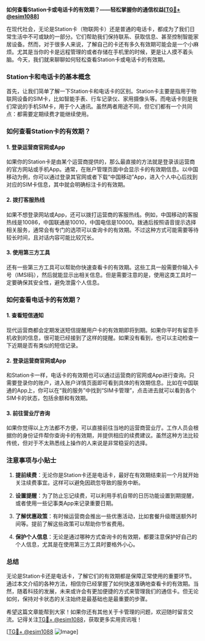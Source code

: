 **如何查看Station卡或电话卡的有效期？——轻松掌握你的通信权益[[TG💪+ @esim1088](https://t.me/s/esim1088)]**

在现代社会，无论是Station卡（物联网卡）还是普通的电话卡，都成为了我们日常生活中不可或缺的一部分。它们帮助我们保持联系、获取信息、甚至控制智能家居设备。然而，对于很多人来说，了解自己的卡还有多久有效期可能会是一个小麻烦。尤其是当你的卡是远程管理的或者存储在手机里的时候，更是让人摸不着头脑。今天，我们就来聊聊如何轻松查看Station卡或电话卡的有效期。

### Station卡和电话卡的基本概念

首先，让我们简单了解一下Station卡和电话卡的区别。Station卡主要是指用于物联网设备的SIM卡，比如智能手表、行车记录仪、家用摄像头等。而电话卡则是我们常说的手机SIM卡，用于个人通讯。虽然两者用途不同，但它们都有一个共同点：都需要定期续费才能继续使用。

### 如何查看Station卡的有效期？

#### 1. 登录运营商官网或App

如果你的Station卡是由某个运营商提供的，那么最直接的方法就是登录该运营商的官方网站或手机App。通常，在账户管理页面中会显示卡的有效期信息。以中国移动为例，你可以通过登录其官网或者下载“中国移动”App，进入个人中心后找到对应的SIM卡信息，其中就会明确标注卡的有效期。

#### 2. 拨打客服热线

如果不想登录网站或App，还可以拨打运营商的客服热线。例如，中国移动的客服热线是10086，中国联通是10010，中国电信是10000。拨通后按照语音提示选择相关服务，通常会有专门的选项可以查询卡的有效期。不过这种方式可能需要等待较长时间，且对话内容可能比较冗长。

#### 3. 使用第三方工具

还有一些第三方工具可以帮助你快速查看卡的有效期。这些工具一般需要你输入卡号（IMSI码），然后就能显示出相关信息。但是需要注意的是，使用这类工具时一定要确保其安全性，避免泄露个人信息。

### 如何查看电话卡的有效期？

#### 1. 查看短信通知

现代运营商都会定期发送短信提醒用户卡的有效期即将到期。如果你平时有留意手机收到的信息，很可能已经接到了这样的提醒。如果没有看到，也可以主动检查一下近期是否有类似的短信记录。

#### 2. 登录运营商官网或App

和Station卡一样，电话卡的有效期也可以通过运营商的官网或App进行查询。只需要登录你的账户，进入账户详情页面即可看到具体的有效期信息。比如在中国联通的App上，你可以在“我的服务”中找到“SIM卡管理”，点击进去就可以看到各个SIM卡的状态，包括余额和有效期。

#### 3. 前往营业厅咨询

如果你觉得以上方法都不方便，可以直接前往当地的运营商营业厅。工作人员会根据你的身份证件帮你查询卡的有效期，并提供相应的续费建议。虽然这种方法比较传统，但对于不太熟悉线上操作的人来说是非常稳妥的选择。

### 注意事项与小贴士

1. **提前续费**：无论你是Station卡还是电话卡，最好在有效期结束前一个月就开始关注续费事宜。这样可以避免因疏忽导致的服务中断。

2. **设置提醒**：为了防止忘记续费，可以利用手机自带的日历功能设置到期提醒，或者使用一些记事类App来记录重要日期。

3. **了解优惠政策**：有时候运营商会推出一些优惠活动，比如套餐升级赠送额外时间等。提前了解这些政策可以帮助你节省费用。

4. **保护个人信息**：无论是通过哪种方式查询卡的有效期，都要注意保护好自己的个人信息，尤其是在使用第三方工具时要格外小心。

### 总结

无论是Station卡还是电话卡，了解它们的有效期都是保障正常使用的重要环节。通过本文介绍的各种方法，相信你已经掌握了如何快速准确地查看卡的有效期。当然，随着科技的发展，未来或许会有更加便捷的方式来管理我们的通信卡。但无论如何，保持对卡状态的关注始终是最基础也是最重要的步骤。

希望这篇文章能帮到大家！如果你还有其他关于卡管理的问题，欢迎随时留言交流。记得关注[TG💪+ @esim1088](https://t.me/s/esim1088)，获取更多实用资讯哦！

[[TG💪+ @esim1088](https://t.me/s/esim1088) ![Image](https://i.postimg.cc/4NQfJmqS/Snipaste-2025-05-13-00-14-12.png)]